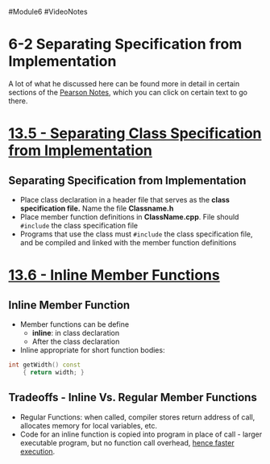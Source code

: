 #Module6 #VideoNotes 
# 6-2 Separating Specification from Implementation
A lot of what he discussed here can be found more in detail in certain sections of the [Pearson Notes](../Pearson%20Notes), which you can click on certain text to go there.

# [13.5 - Separating Class Specification from Implementation](../Pearson%20Notes/13.5%20-%20Focus%20on%20Software%20Engineering.md)
## Separating Specification from Implementation
- Place class declaration in a header file that serves as the **class specification file.** Name the file **Classname.h**
- Place member function definitions in **ClassName.cpp**. File should `#include` the class specification file
- Programs that use the class must `#include` the class specification file, and be compiled and linked with the member function definitions

# [13.6 - Inline Member Functions](../Pearson%20Notes/13.6%20-%20Inline%20Member%20Functions.md)
## Inline Member Function
- Member functions can be define
	- **inline**: in class declaration
	- After the class declaration
- Inline appropriate for short function bodies:
```c++
int getWidth() const
	{ return width; }
```

## Tradeoffs - Inline Vs. Regular Member Functions
- Regular Functions: when called, compiler stores return address of call, allocates memory for local variables, etc.
- Code for an inline function is copied into program in place of call - larger executable program, but no function call overhead, [hence faster execution](../Pearson%20Notes/13.6%20-%20Inline%20Member%20Functions.md#Inline-Functions-and-Performance).